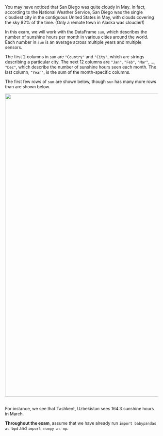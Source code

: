 You may have noticed that San Diego was quite cloudy in May. In fact, according to the National Weather Service, San Diego was the single cloudiest city in the contiguous United States in May, with clouds covering the sky 82% of the time. (Only a remote town in Alaska was cloudier!)

In this exam, we will work with the DataFrame `sun`, which describes the number of sunshine hours per month in various cities around the world. Each number in `sun` is an average across multiple years and multiple sensors.

The first 2 columns in `sun` are `"Country"` and `"City"`, which are strings describing a particular city. The next 12 columns are `"Jan"`, `"Feb"`, `"Mar"`, ..., `"Dec"`, which describe the number of sunshine hours seen each month. The last column, `"Year"`, is the sum of the month-specific columns.

The first few rows of `sun` are shown below, though `sun` has many more rows than are shown below.

<center><img src='../assets/images/sp23-final/sun.png' width=1000></center>
<br>

For instance, we see that Tashkent, Uzbekistan sees 164.3 sunshine hours in March.

**Throughout the exam**, assume that we have already run `import babypandas as bpd`
and `import numpy as np`.